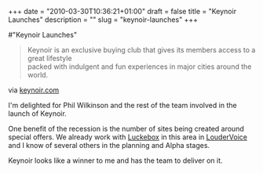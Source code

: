 +++
date = "2010-03-30T10:36:21+01:00"
draft = false
title = "Keynoir Launches"
description = ""
slug = "keynoir-launches"
+++

#"Keynoir Launches"


 <div class="posterous_bookmarklet_entry">
 <blockquote class="posterous_long_quote">Keynoir is an exclusive buying club that gives its members access to a great lifestyle<br />
packed with indulgent and fun experiences in major cities around the world.</blockquote>

<div class="posterous_quote_citation">via <a href="http://www.keynoir.com/how-this-works">keynoir.com</a></div>
 <p>I'm delighted for Phil Wilkinson and the rest of the team involved in the launch of Keynoir.
</p><p>One benefit of the recession is the number of sites being created around special offers. We already work with <a href="http://luckebox.com">Luckebox</a> in this area in <a href="http://www.loudervoice.com">LouderVoice</a> and I know of several others in the planning and Alpha stages.
</p><p>Keynoir looks like a winner to me and has the team to deliver on it.</p></div>
 